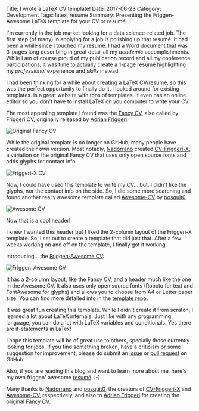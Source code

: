 Title: I wrote a LaTeX CV template!
Date: 2017-06-23
Category: Development
Tags: latex, resume
Summary: Presenting the Friggen-Awesome LaTeX template for your CV or resumé.

I'm currently in the job market looking for a data science-related job. The first step (of many) in applying for a job is polishing up that resumé. It had been a while since I touched my resumé. I had a Word document that was 3-pages long describing in great detail all my *academic* accomplishments. While I am of course proud of my publication record and all my conference participations, it was time to actually create a 1-page resumé highlighting my *professional* experience and *skills* instead.

I had been thinking for a while about creating a LaTeX CV/resumé, so this was the perfect opportunity to finally do it. I looked around for existing templates.  is a great website with tons of templates. It even has an online editor so you don't have to install LaTeX on you computer to write your CV.

The most appealing template I found was the [Fancy CV](https://www.sharelatex.com/templates/cv-or-resume/fancy-cv), also called by Friggeri CV, originally released by [Adrian Friggeri](https://github.com/afriggeri):

![Original Fancy CV]({static}/images/fanci_cv.png)

While the original template is no longer on GitHub, many people have created their own version. Most notably, [Nadorrano](https://github.com/Nadorrano) created [CV-Friggeri-X](https://github.com/Nadorrano/cv-friggeri-x), a variation on the original Fancy CV that uses only open source fonts and adds glyphs for contact info.

![Friggeri-X CV]({static}/images/cv_friggeri_x.png)

Now, I could have used this template to write my CV... but, I didn't like the glyphs, nor the contact info on the side. So, I did some more searching and found another really awesome template called [Awesome-CV](https://github.com/posquit0/Awesome-CV) by [posquit0](https://github.com/posquit0)

![Awesome CV]({static}/images/awesome_cv.png)

Now that is a cool header!

I knew I wanted this header but I liked the 2-column layout of the Friggeri-X template. So, I set out to create a template that did just that. After a few weeks working on and off on the template, I finally got it working.

Introducing... the [Friggen-Awesome CV](https://github.com/jagmoreira/Friggen-Awesome-CV):

![Friggen-Awesome CV]({static}/images/friggen_awesome_cv.png)

It has a 2-column layout, like the Fancy CV, and a header much like the one in the Awesome CV. It also uses only open source fonts (Roboto for text and FontAwesome for glyphs) and allows you to choose from A4 or Letter paper size. You can find more detailed info in the [template repo](https://github.com/jagmoreira/Friggen-Awesome-CV).

It was great fun creating this template. While I didn't create it from scratch, I learned a lot about LaTeX internals. Just like with any programming language, you can do a lot with LaTeX variables and conditionals. Yes there are if-statements in LaTex!

I hope this template will be of great use to others, specially those currently looking for jobs. If you find something broken, have a criticism or some suggestion for improvement, please do submit an [issue](https://github.com/jagmoreira/Friggen-Awesome-CV/issues) or [pull request](https://github.com/jagmoreira/Friggen-Awesome-CV/pulls) on GitHub.

Also, if you are reading this blog and want to learn more about me, here's my own friggen' awesome [resumé]({static}/pdfs/resume.pdf). :-)

Many thanks to [Nadorrano](https://github.com/Nadorrano) and [posquit0](https://github.com/posquit0), the creators of [CV-Friggeri-X](https://github.com/Nadorrano/cv-friggeri-x) and [Awesome-CV](https://github.com/posquit0/Awesome-CV), respectively, and also to [Adrian Friggeri](https://github.com/afriggeri) for creating the original [Fancy CV](https://www.sharelatex.com/templates/cv-or-resume/fancy-cv).
